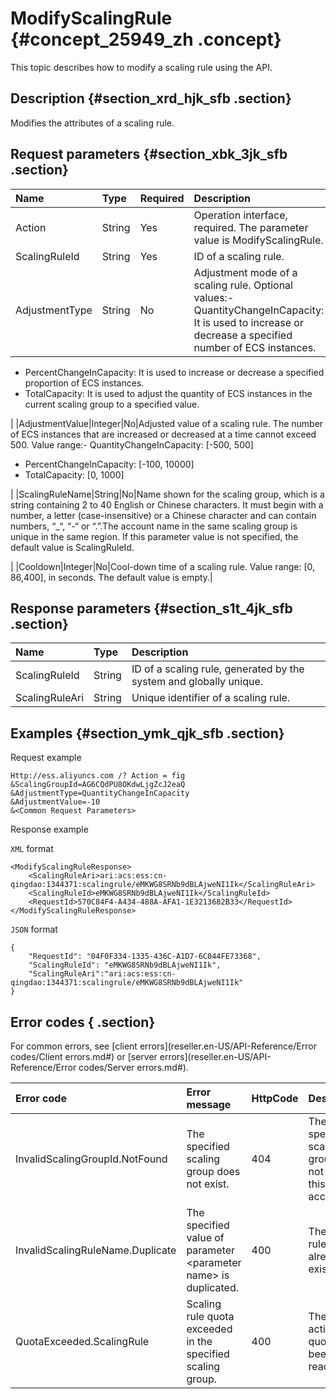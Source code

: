 # ModifyScalingRule {#concept_25949_zh .concept}

This topic describes how to modify a scaling rule using the API.

## Description {#section_xrd_hjk_sfb .section}

Modifies the attributes of a scaling rule.

## Request parameters {#section_xbk_3jk_sfb .section}

|Name|Type|Required|Description|
|:---|:---|:-------|:----------|
|Action|String|Yes|Operation interface, required. The parameter value is ModifyScalingRule.|
|ScalingRuleId|String|Yes|ID of a scaling rule.|
|AdjustmentType|String|No|Adjustment mode of a scaling rule. Optional values:-   QuantityChangeInCapacity: It is used to increase or decrease a specified number of ECS instances.
-   PercentChangeInCapacity: It is used to increase or decrease a specified proportion of ECS instances.
-   TotalCapacity: It is used to adjust the quantity of ECS instances in the current scaling group to a specified value.

|
|AdjustmentValue|Integer|No|Adjusted value of a scaling rule. The number of ECS instances that are increased or decreased at a time cannot exceed 500. Value range:-   QuantityChangeInCapacity: \[-500, 500\]
-   PercentChangeInCapacity: \[-100, 10000\]
-   TotalCapacity: \[0, 1000\]

|
|ScalingRuleName|String|No|Name shown for the scaling group, which is a string containing 2 to 40 English or Chinese characters. It must begin with a number, a letter \(case-insensitive\) or a Chinese character and can contain numbers, “\_“, “-“ or “.”.The account name in the same scaling group is unique in the same region. If this parameter value is not specified, the default value is ScalingRuleId.

|
|Cooldown|Integer|No|Cool-down time of a scaling rule. Value range: \[0, 86,400\], in seconds. The default value is empty.|

## Response parameters {#section_s1t_4jk_sfb .section}

|Name|Type|Description|
|:---|:---|:----------|
|ScalingRuleId|String|ID of a scaling rule, generated by the system and globally unique.|
|ScalingRuleAri|String|Unique identifier of a scaling rule.|

## Examples {#section_ymk_qjk_sfb .section}

Request example

```
Http://ess.aliyuncs.com /? Action = fig
&ScalingGroupId=AG6CQdPU8OKdwLjgZcJ2eaQ
&AdjustmentType=QuantityChangeInCapacity
&AdjustmentValue=-10
&<Common Request Parameters>
```

Response example

`XML` format

```
<ModifyScalingRuleResponse>
    <ScalingRuleAri>ari:acs:ess:cn-qingdao:1344371:scalingrule/eMKWG8SRNb9dBLAjweNI1Ik</ScalingRuleAri>
    <ScalingRuleId>eMKWG8SRNb9dBLAjweNI1Ik</ScalingRuleId>
    <RequestId>570C84F4-A434-488A-AFA1-1E3213682B33</RequestId>
</ModifyScalingRuleResponse>
```

`JSON` format

```
{
    "RequestId": "04F0F334-1335-436C-A1D7-6C044FE73368",
    "ScalingRuleId": "eMKWG8SRNb9dBLAjweNI1Ik",
    "ScalingRuleAri":"ari:acs:ess:cn-qingdao:1344371:scalingrule/eMKWG8SRNb9dBLAjweNI1Ik"
}
```

## Error codes { .section}

For common errors, see [client errors](reseller.en-US/API-Reference/Error codes/Client errors.md#) or [server errors](reseller.en-US/API-Reference/Error codes/Server errors.md#).

|Error code|Error message|HttpCode|Description|
|:---------|:------------|:-------|:----------|
|InvalidScalingGroupId.NotFound|The specified scaling group does not exist.|404|The specified scaling group does not exist in this account.|
|InvalidScalingRuleName.Duplicate|The specified value of parameter <parameter name\> is duplicated.|400|The scaling rule name already exists.|
|QuotaExceeded.ScalingRule|Scaling rule quota exceeded in the specified scaling group.|400|The user's action quota has been reached.|

